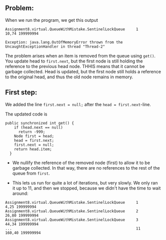 
## Problem:

When we run the program, we get this output
``` 
Assignment8.virtual.QueueWithMistake.SentinelLockQueue     1      10,74 199999994

Exception: java.lang.OutOfMemoryError thrown from the UncaughtExceptionHandler in thread "Thread-2"
```

The problem arises when an item is removed from the queue using `get()`. You update head to `first.next`, but the first node is still holding the reference to the previous head node. THHIS means that it cannot be garbage collected. Head is updated, but the first node still holds a reference to the original head, and thus the old node remains in memory. 

## First step:
We added the line `first.next = null;` after the `head = first.next`-line. 

The updated code is 

```
public synchronized int get() {
    if (head.next == null)
      return -999;
    Node first = head;
    head = first.next;
    first.next = null;
    return head.item;
  } 
```

- We nullify the reference of the removed node (first) to allow it to be garbage collected. In that way, there are no references to the rest of the queue from `first`. 

- This lets us run for quite a lot of iterations, but very slowly. We only ran it up to 11, and then we stopped, because we didn't have the time to wait around:

```
Assignment8.virtual.QueueWithMistake.SentinelLockQueue     1       4,25 199999994
Assignment8.virtual.QueueWithMistake.SentinelLockQueue     2      26,80 199999994
Assignment8.virtual.QueueWithMistake.SentinelLockQueue     3      44,34 199999994
...                                                        11     160,40 199999994

```